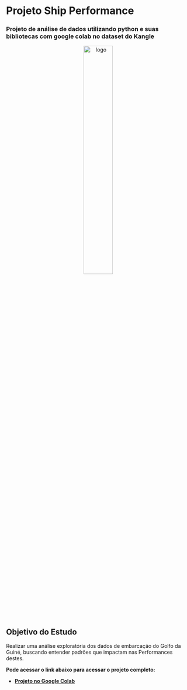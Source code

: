 # Projeto Ship Performance
### Projeto de análise de dados utilizando python e suas bibliotecas com google colab no dataset do Kangle
 <p align="center">
  <img alt="logo" width="40%" src="https://github.com/user-attachments/assets/fcce8d24-ff74-450d-bc76-ba1e1f619d68">
</p>

## Objetivo do Estudo
Realizar uma análise exploratória dos dados de embarcação do Golfo da Guiné, buscando entender padrões que impactam nas Performances destes.

**Pode acessar o link abaixo  para acessar o projeto completo:**
 - [**Projeto no Google Colab**](https://colab.research.google.com/drive/1GFJ7W6KFCB7njtZA8XiRh-0AnKoxMZeD#scrollTo=Dn9zhUEnKsNE)

